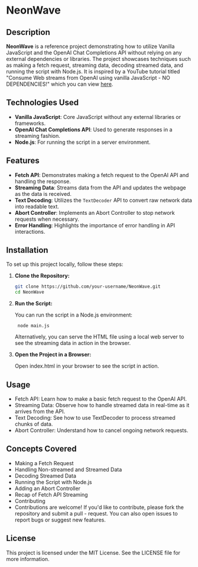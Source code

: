 # NeonWave

## Description
**NeonWave** is a reference project demonstrating how to utilize Vanilla JavaScript and the OpenAI Chat Completions API without relying on any external dependencies or libraries. The project showcases techniques such as making a fetch request, streaming data, decoding streamed data, and running the script with Node.js. It is inspired by a YouTube tutorial titled "Consume Web streams from OpenAI using vanilla JavaScript - NO DEPENDENCIES!" which you can view [here](https://youtu.be/o1yKuH86_So?si=xC3CpaEHUVDFKbvn).

## Technologies Used
- **Vanilla JavaScript**: Core JavaScript without any external libraries or frameworks.
- **OpenAI Chat Completions API**: Used to generate responses in a streaming fashion.
- **Node.js**: For running the script in a server environment.

## Features
- **Fetch API**: Demonstrates making a fetch request to the OpenAI API and handling the response.
- **Streaming Data**: Streams data from the API and updates the webpage as the data is received.
- **Text Decoding**: Utilizes the `TextDecoder` API to convert raw network data into readable text.
- **Abort Controller**: Implements an Abort Controller to stop network requests when necessary.
- **Error Handling**: Highlights the importance of error handling in API interactions.

## Installation
To set up this project locally, follow these steps:

1. **Clone the Repository:**
   ```bash
   git clone https://github.com/your-username/NeonWave.git
   cd NeonWave


2. **Run the Script:**

    You can run the script in a Node.js environment:

        node main.js

    Alternatively, you can serve the HTML file using a local web server to see the streaming data in action in the browser.

3. **Open the Project in a Browser:**

    Open index.html in your browser to see the script in action.

## Usage ## 
- Fetch API: Learn how to make a basic fetch request to the OpenAI API.
- Streaming Data: Observe how to handle streamed data in real-time as it arrives from the API.
- Text Decoding: See how to use TextDecoder to process streamed chunks of data.
- Abort Controller: Understand how to cancel ongoing network requests.

## Concepts Covered ##
- Making a Fetch Request
- Handling Non-streamed and Streamed Data
- Decoding Streamed Data
- Running the Script with Node.js
- Adding an Abort Controller
- Recap of Fetch API Streaming
- Contributing
- Contributions are welcome! If you'd like to contribute, please fork the repository and submit a pull - request. You can also open issues to report bugs or suggest new features.

## License ##

This project is licensed under the MIT License. See the LICENSE file for more information.
